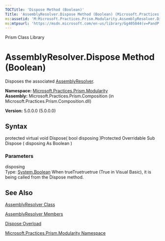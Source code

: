 ```yaml
---
TOCTitle: 'Dispose Method (Boolean)'
Title: 'AssemblyResolver.Dispose Method (Boolean) (Microsoft.Practices.Prism.Modularity)'
ms:assetid: 'M:Microsoft.Practices.Prism.Modularity.AssemblyResolver.Dispose(System.Boolean)'
ms:mtpsurl: 'https://msdn.microsoft.com/en-us/library/Gg405844(v=PandP.50)'
---
```


Prism Class Library

AssemblyResolver.Dispose Method (Boolean)
=============================================

Disposes the associated [AssemblyResolver](https://msdn.microsoft.com/t:microsoft.practices.prism.modularity.assemblyresolver).

**Namespace:** [Microsoft.Practices.Prism.Modularity](https://msdn.microsoft.com/n:microsoft.practices.prism.modularity)
**Assembly:** Microsoft.Practices.Prism.Composition (in Microsoft.Practices.Prism.Composition.dll)

**Version:** 5.0.0.0 (5.0.0.0)

## Syntax


<span id="syntaxToggle"></span>protected virtual void Dispose( bool disposing )Protected Overridable Sub Dispose ( disposing As Boolean )

### Parameters

disposing  
Type: [System.Boolean](http://msdn2.microsoft.com/en-us/library/a28wyd50)
When trueTruetruetrue (True in Visual Basic), it is being called from the Dispose method.

See Also
--------


[AssemblyResolver Class](https://msdn.microsoft.com/t:microsoft.practices.prism.modularity.assemblyresolver)

[AssemblyResolver Members](https://msdn.microsoft.com/allmembers.t:microsoft.practices.prism.modularity.assemblyresolver)

[Dispose Overload](https://msdn.microsoft.com/overload:microsoft.practices.prism.modularity.assemblyresolver.dispose)

[Microsoft.Practices.Prism.Modularity Namespace](https://msdn.microsoft.com/n:microsoft.practices.prism.modularity)
